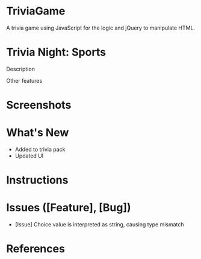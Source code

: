 # TriviaGame
A trivia game using JavaScript for the logic and jQuery to manipulate HTML.

# Trivia Night: Sports

Description

Other features

# Screenshots

# What's New

* Added to trivia pack
* Updated UI

# Instructions

# Issues ([Feature], [Bug])

* [Issue] Choice value is interpreted as string, causing type mismatch

# References
